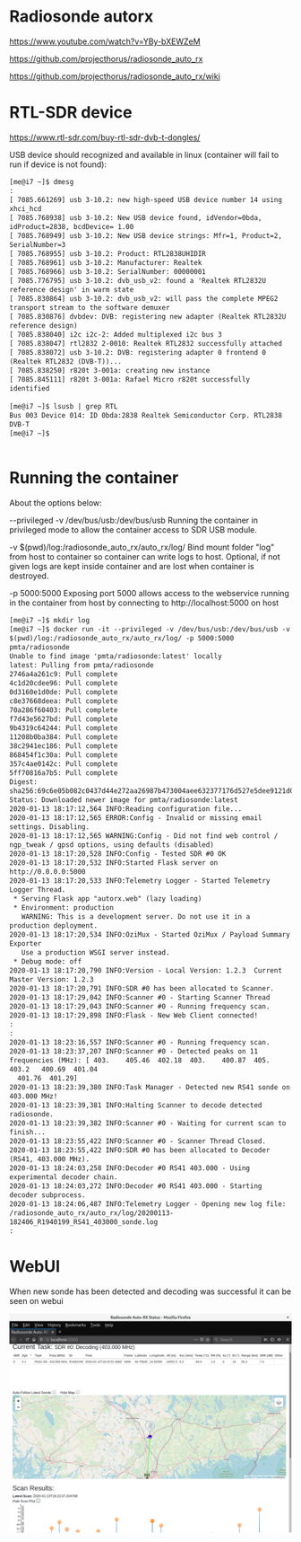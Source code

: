 # Radiosonde autorx

https://www.youtube.com/watch?v=YBy-bXEWZeM

https://github.com/projecthorus/radiosonde_auto_rx

https://github.com/projecthorus/radiosonde_auto_rx/wiki



# RTL-SDR device

https://www.rtl-sdr.com/buy-rtl-sdr-dvb-t-dongles/

USB device should recognized and available in linux (container will fail to run if device is not found):

```
[me@i7 ~]$ dmesg
:
[ 7085.661269] usb 3-10.2: new high-speed USB device number 14 using xhci_hcd
[ 7085.768938] usb 3-10.2: New USB device found, idVendor=0bda, idProduct=2838, bcdDevice= 1.00
[ 7085.768949] usb 3-10.2: New USB device strings: Mfr=1, Product=2, SerialNumber=3
[ 7085.768955] usb 3-10.2: Product: RTL2838UHIDIR
[ 7085.768961] usb 3-10.2: Manufacturer: Realtek
[ 7085.768966] usb 3-10.2: SerialNumber: 00000001
[ 7085.776795] usb 3-10.2: dvb_usb_v2: found a 'Realtek RTL2832U reference design' in warm state
[ 7085.830864] usb 3-10.2: dvb_usb_v2: will pass the complete MPEG2 transport stream to the software demuxer
[ 7085.830876] dvbdev: DVB: registering new adapter (Realtek RTL2832U reference design)
[ 7085.838040] i2c i2c-2: Added multiplexed i2c bus 3
[ 7085.838047] rtl2832 2-0010: Realtek RTL2832 successfully attached
[ 7085.838072] usb 3-10.2: DVB: registering adapter 0 frontend 0 (Realtek RTL2832 (DVB-T))...
[ 7085.838250] r820t 3-001a: creating new instance
[ 7085.845111] r820t 3-001a: Rafael Micro r820t successfully identified

[me@i7 ~]$ lsusb | grep RTL
Bus 003 Device 014: ID 0bda:2838 Realtek Semiconductor Corp. RTL2838 DVB-T
[me@i7 ~]$ 


```



# Running the container


About the options below:

--privileged -v /dev/bus/usb:/dev/bus/usb
  Running the container in privileged mode to allow the container access to SDR USB module.

-v $(pwd)/log:/radiosonde_auto_rx/auto_rx/log/
  Bind mount folder "log" from host to container so container can write logs to host. Optional, if not given 
  logs are kept inside container and are lost when container is destroyed.

-p 5000:5000
  Exposing port 5000 allows access to the webservice running in the container from host by connecting to http://localhost:5000 on host



```
[me@i7 ~]$ mkdir log
[me@i7 ~]$ docker run -it --privileged -v /dev/bus/usb:/dev/bus/usb -v $(pwd)/log:/radiosonde_auto_rx/auto_rx/log/ -p 5000:5000 pmta/radiosonde
Unable to find image 'pmta/radiosonde:latest' locally
latest: Pulling from pmta/radiosonde
2746a4a261c9: Pull complete 
4c1d20cdee96: Pull complete 
0d3160e1d0de: Pull complete 
c8e37668deea: Pull complete 
70a286f60403: Pull complete 
f7d43e5627bd: Pull complete 
9b4319c64244: Pull complete 
11208b0ba384: Pull complete 
38c2941ec186: Pull complete 
868454f1c30a: Pull complete 
357c4ae0142c: Pull complete 
5ff70816a7b5: Pull complete 
Digest: sha256:69c6e05b082c0437d44e272aa26987b473004aee632377176d527e5dee9121d0
Status: Downloaded newer image for pmta/radiosonde:latest
2020-01-13 18:17:12,564 INFO:Reading configuration file...
2020-01-13 18:17:12,565 ERROR:Config - Invalid or missing email settings. Disabling.
2020-01-13 18:17:12,565 WARNING:Config - Did not find web control / ngp_tweak / gpsd options, using defaults (disabled)
2020-01-13 18:17:20,528 INFO:Config - Tested SDR #0 OK
2020-01-13 18:17:20,532 INFO:Started Flask server on http://0.0.0.0:5000
2020-01-13 18:17:20,533 INFO:Telemetry Logger - Started Telemetry Logger Thread.
 * Serving Flask app "autorx.web" (lazy loading)
 * Environment: production
   WARNING: This is a development server. Do not use it in a production deployment.
2020-01-13 18:17:20,534 INFO:OziMux - Started OziMux / Payload Summary Exporter
   Use a production WSGI server instead.
 * Debug mode: off
2020-01-13 18:17:20,790 INFO:Version - Local Version: 1.2.3  Current Master Version: 1.2.3
2020-01-13 18:17:20,791 INFO:SDR #0 has been allocated to Scanner.
2020-01-13 18:17:29,042 INFO:Scanner #0 - Starting Scanner Thread
2020-01-13 18:17:29,043 INFO:Scanner #0 - Running frequency scan.
2020-01-13 18:17:29,898 INFO:Flask - New Web Client connected!
:
:
2020-01-13 18:23:16,557 INFO:Scanner #0 - Running frequency scan.
2020-01-13 18:23:37,207 INFO:Scanner #0 - Detected peaks on 11 frequencies (MHz): [ 403.    405.46  402.18  403.    400.87  405.    403.2   400.69  401.04
  401.76  401.29]
2020-01-13 18:23:39,380 INFO:Task Manager - Detected new RS41 sonde on 403.000 MHz!
2020-01-13 18:23:39,381 INFO:Halting Scanner to decode detected radiosonde.
2020-01-13 18:23:39,382 INFO:Scanner #0 - Waiting for current scan to finish...
2020-01-13 18:23:55,422 INFO:Scanner #0 - Scanner Thread Closed.
2020-01-13 18:23:55,422 INFO:SDR #0 has been allocated to Decoder (RS41, 403.000 MHz).
2020-01-13 18:24:03,258 INFO:Decoder #0 RS41 403.000 - Using experimental decoder chain.
2020-01-13 18:24:03,272 INFO:Decoder #0 RS41 403.000 - Starting decoder subprocess.
2020-01-13 18:24:06,487 INFO:Telemetry Logger - Opening new log file: /radiosonde_auto_rx/auto_rx/log/20200113-182406_R1940199_RS41_403000_sonde.log
:
```

# WebUI

When new sonde has been detected and decoding was successful it can be seen on webui

![alt text](https://raw.githubusercontent.com/pmta/radiosonde/master/images/webui_sonde_found.png)

